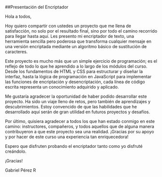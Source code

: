 ##Presentación del Encriptador

Hola a todos,

Hoy quiero compartir con ustedes un proyecto que me llena de satisfacción, no solo por el resultado final, sino por todo el camino recorrido para llegar hasta aquí. Les presento mi encriptador de texto, una herramienta sencilla pero poderosa que transforma cualquier mensaje en una versión encriptada mediante un algoritmo básico de sustitución de caracteres.

Este proyecto es mucho más que un simple ejercicio de programación; es el reflejo de todo lo que he aprendido a lo largo de los módulos del curso. Desde los fundamentos de HTML y CSS para estructurar y diseñar la interfaz, hasta la lógica de programación en JavaScript para implementar las funciones de encriptación y desencriptación, cada línea de código escrita representa un conocimiento adquirido y aplicado.

Me gustaría agradecer la oportunidad de haber podido desarrollar este proyecto. Ha sido un viaje lleno de retos, pero también de aprendizajes y descubrimientos. Estoy convencido de que las habilidades que he desarrollado aquí serán de gran utilidad en futuros proyectos y desafíos.

Por último, quisiera agradecer a todos los que han estado conmigo en este camino: instructores, compañeros, y todos aquellos que de alguna manera contribuyeron a que este proyecto sea una realidad. ¡Gracias por su apoyo y por hacer de este curso una experiencia tan enriquecedora!

Espero que disfruten probando el encriptador tanto como yo disfruté creándolo.

¡Gracias!

Gabriel Pérez R
